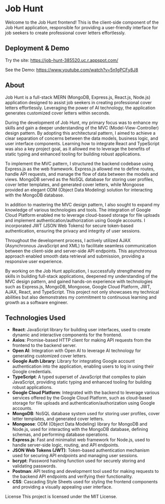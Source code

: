 # Job Hunt

Welcome to the Job Hunt frontend! This is the client-side component of the Job Hunt application, responsible for providing a user-friendly interface for job seekers to create professional cover letters effortlessly.

## Deployment & Demo

Try the site: https://job-hunt-385520.uc.r.appspot.com/

See the Demo: https://www.youtube.com/watch?v=5n1gPCFy8J8

## About

Job Hunt is a full-stack MERN (MongoDB, Express.js, React.js, Node.js) application designed to assist job seekers in creating professional cover letters effortlessly. Leveraging the power of AI technology, the application generates customized cover letters within seconds.

During the development of Job Hunt, my primary focus was to enhance my skills and gain a deeper understanding of the MVC (Model-View-Controller) design pattern. By adopting this architectural pattern, I aimed to achieve a clear separation of concerns between the data models, business logic, and user interface components. Learning how to integrate React and TypeScript was also a key project goal, as it allowed me to leverage the benefits of static typing and enhanced tooling for building robust applications.

To implement the MVC pattern, I structured the backend codebase using Express.js as the web framework. Express.js allowed me to define routes, handle API requests, and manage the flow of data between the models and views. MongoDB served as the NoSQL database for storing user profiles, cover letter templates, and generated cover letters, while Mongoose provided an elegant ODM (Object Data Modeling) solution for interacting with the MongoDB database.

In addition to mastering the MVC design pattern, I also sought to expand my knowledge of various technologies and tools. The integration of Google Cloud Platform enabled me to leverage cloud-based storage for file uploads and implement authentication/authorization using Google accounts. I incorporated JWT (JSON Web Tokens) for secure token-based authentication, ensuring the privacy and integrity of user sessions.

Throughout the development process, I actively utilized AJAX (Asynchronous JavaScript and XML) to facilitate seamless communication between the client-side and server-side API endpoints. This asynchronous approach enabled smooth data retrieval and submission, providing a responsive user experience.

By working on the Job Hunt application, I successfully strengthened my skills in building full-stack applications, deepened my understanding of the MVC design pattern, and gained hands-on experience with technologies such as Express.js, MongoDB, Mongoose, Google Cloud Platform, JWT, AJAX, React, and TypeScript. This project not only showcases my technical abilities but also demonstrates my commitment to continuous learning and growth as a software engineer.

## Technologies Used

- **React**: JavaScript library for building user interfaces, used to create dynamic and interactive components for the frontend.
- **Axios**: Promise-based HTTP client for making API requests from the frontend to the backend server.
- **Open AI**: Integration with Open AI to leverage AI technology for generating customized cover letters.
- **Google Auth Library**: Library for integrating Google account authentication into the application, enabling users to log in using their Google credentials.
- **TypeScript**: A typed superset of JavaScript that compiles to plain JavaScript, providing static typing and enhanced tooling for building robust applications.
- **Google Cloud Platform**: Integrated with the backend to leverage various services offered by the Google Cloud Platform, such as cloud-based storage for file uploads and authentication/authorization using Google accounts.
- **MongoDB**: NoSQL database system used for storing user profiles, cover letter templates, and generated cover letters.
- **Mongoose**: ODM (Object Data Modeling) library for MongoDB and Node.js, used for interacting with the MongoDB database, defining schemas, and performing database operations.
- **Express.js**: Fast and minimalist web framework for Node.js, used to handle server-side logic, routing, and API endpoints.
- **JSON Web Tokens (JWT)**: Token-based authentication mechanism used for securing API endpoints and managing user sessions.
- **bcrypt**: Password hashing function used for securely storing and validating passwords.
- **Postman**: API testing and development tool used for making requests to the backend API endpoints and verifying their functionality.
- **CSS**: Cascading Style Sheets used for styling the frontend components and providing a visually appealing user interface.

License
This project is licensed under the MIT License.
